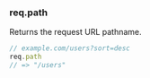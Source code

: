 <h3 id='req.path'>req.path</h3>

Returns the request URL pathname.

~~~js
// example.com/users?sort=desc
req.path
// => "/users"
~~~
